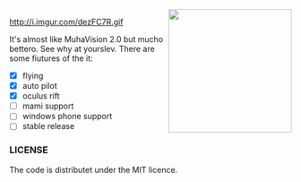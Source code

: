 <img src="http://i.imgur.com/fnLxxaI.png" width=220 align="right">

http://i.imgur.com/dezFC7R.gif

It's almost like MuhaVision 2.0 but mucho bettero. See why at yourslev. There are some fiutures of the it:

- [x] flying
- [x] auto pilot
- [x] oculus rift
- [ ] mami support
- [ ] windows phone support
- [ ] stable release

### LICENSE

The code is distributet under the MIT licence.
